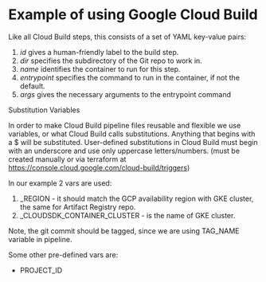 # Example of using Google Cloud Build

Like all Cloud Build steps, this consists of a set of YAML key-value pairs:
1) _id_ gives a human-friendly label to the build step.
2) _dir_ specifies the subdirectory of the Git repo to work in.
3) _name_ identifies the container to run for this step.
4) _entrypoint_ specifies the command to run in the container, if not the default.
5) _args_ gives the necessary arguments to the entrypoint command

Substitution Variables

In order to make Cloud Build pipeline files reusable and flexible we use variables, or what Cloud Build calls substitutions. 
Anything that begins with a $ will be substituted.
User-defined substitutions in Cloud Build must begin with an underscore and use only uppercase letters/numbers.
(must be created manually or via terraform at https://console.cloud.google.com/cloud-build/triggers)

In our example 2 vars are used:

1) _REGION  - it should match the GCP availability region with GKE cluster, the same for Artifact Registry repo.
2) _CLOUDSDK_CONTAINER_CLUSTER  - is the name of GKE cluster.

Note, the git commit should be tagged, since we are using TAG_NAME variable in pipeline.

Some other pre-defined vars are:

* PROJECT_ID